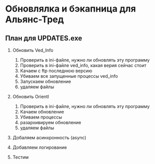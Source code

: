 # Обновлялка и бэкапница для Альянс-Тред

## План для UPDATES.exe
1. Обновить Ved_Info
    1. Проверить в ini-файле, нужно ли обновлять эту программу
    2. Проверить в ini-файле ved_info, какая верия сейчас стоит
    3. Качаем с ftp последнюю версию
    4. Убиваем все запущенные процессы ved_info
    5. Запускаем обновление
    6. удаляем файлы

2. Обновить Orientl
    1. Проверить в ini-файле, нужно ли обновлять эту программу
    2. Качаем обновление
    3. Убиваем процессы
    4. разархивируем обновление
    5. удаляем файлы

3. Добаляем асинхронность (async)
4. Добавляем логирование
5. Тестим